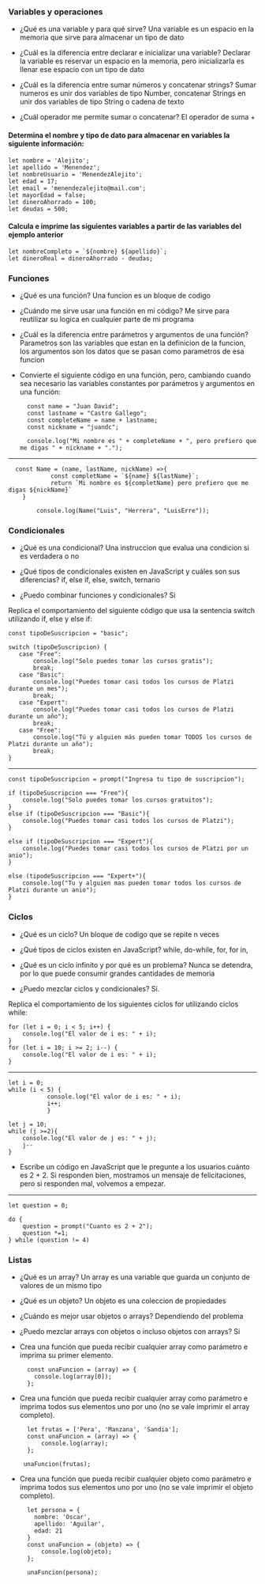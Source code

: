 ### Variables y operaciones

- ¿Qué es una variable y para qué sirve?
Una variable es un espacio en la memoria que sirve para almacenar un tipo de dato

- ¿Cuál es la diferencia entre declarar e inicializar una variable?
Declarar la variable es reservar un espacio en la memoria, pero inicializarla es llenar ese espacio con un tipo de dato

- ¿Cuál es la diferencia entre sumar números y concatenar strings?
Sumar numeros es unir dos variables de tipo Number, concatenar Strings en unir dos variables de tipo String o cadena de texto

- ¿Cuál operador me permite sumar o concatenar?
El operador de suma +

#### Determina el nombre y tipo de dato para almacenar en variables la siguiente información:
    let nombre = 'Alejito';
    let apellido = 'Menendez';
    let nombreUsuario = 'MenendezAlejito';
    let edad = 17;
    let email = 'menendezalejito@mail.com';
    let mayorEdad = false;
    let dineroAhorrado = 100;
    let deudas = 500;


#### Calcula e imprime las siguientes variables a partir de las variables del ejemplo anterior
    let nombreCompleto = `${nombre} ${apellido}`;
    let dineroReal = dineroAhorrado - deudas;

### Funciones
- ¿Qué es una función?
Una funcion es un bloque de codigo 

- ¿Cuándo me sirve usar una función en mi código?
Me sirve para reutilizar su logica en cualquier parte de mi programa

- ¿Cuál es la diferencia entre parámetros y argumentos de una función?
Parametros son las variables que estan en la definicion de la funcion, los argumentos son los datos que se pasan como parametros de esa funcion

- Convierte el siguiente código en una función, pero, cambiando cuando sea necesario las variables constantes por parámetros y argumentos en una función:


		const name = "Juan David";
		const lastname = "Castro Gallego";
		const completeName = name + lastname;
		const nickname = "juandc";

		console.log("Mi nombre es " + completeName + ", pero prefiero que me digas " + nickname + ".");
-----------
      const Name = (name, lastName, nickName) =>{
        		const completName = `${name} ${lastName}`;
        		return `Mi nombre es ${completName} pero prefiero que me digas ${nickName}`
        }
        
        	console.log(Name("Luis", "Herrera", "LuisErre"));

### Condicionales
- ¿Qué es una condicional?
Una instruccion que evalua una condicion si es verdadera o no

- ¿Qué tipos de condicionales existen en JavaScript y cuáles son sus diferencias?
if, else if, else, switch, ternario

- ¿Puedo combinar funciones y condicionales?
Si

Replica el comportamiento del siguiente código que usa la sentencia switch utilizando if, else y else if:

    const tipoDeSuscripcion = "basic";
    
    switch (tipoDeSuscripcion) {
       case "Free":
           console.log("Solo puedes tomar los cursos gratis");
           break;
       case "Basic":
           console.log("Puedes tomar casi todos los cursos de Platzi durante un mes");
           break;
       case "Expert":
           console.log("Puedes tomar casi todos los cursos de Platzi durante un año");
           break;
       case "Free":
           console.log("Tú y alguien más pueden tomar TODOS los cursos de Platzi durante un año");
           break;
    }
	
---
    const tipoDeSuscripcion = prompt("Ingresa tu tipo de suscripcion");
    
    if (tipoDeSuscripcion === "Free"){
    	console.log("Solo puedes tomar los cursos gratuitos");
    }
    else if (tipoDeSuscripcion === "Basic"){
    	console.log("Puedes tomar casi todos los cursos de Platzi");
    }
    
    else if (tipoDeSuscripcion === "Expert"){
    	console.log("Puedes tomar casi todos los cursos de Platzi por un anio");
    }
    
    else (tipodeSuscripcion === "Expert+"){
    	console.log("Tu y alguien mas pueden tomar todos los cursos de Platzi durante un anio");
    }
    


### Ciclos
- ¿Qué es un ciclo?
Un bloque de codigo que se repite n veces

- ¿Qué tipos de ciclos existen en JavaScript?
while, do-while, for, for in, 

- ¿Qué es un ciclo infinito y por qué es un problema?
Nunca se detendra, por lo que puede consumir grandes cantidades de memoria

- ¿Puedo mezclar ciclos y condicionales?
Si.

Replica el comportamiento de los siguientes ciclos for utilizando ciclos while:

	for (let i = 0; i < 5; i++) {
		console.log("El valor de i es: " + i);
	}
	for (let i = 10; i >= 2; i--) {
		console.log("El valor de i es: " + i);
	}

---
    let i = 0;
    while (i < 5) {
    		   console.log("El valor de i es: " + i);
    		   i++;
    		   }
    
    let j = 10;
    while (j >=2){
    	console.log("El valor de j es: " + j);
    	j--
    }

- Escribe un código en JavaScript que le pregunte a los usuarios cuánto es 2 + 2. Si responden bien, mostramos un mensaje de felicitaciones, pero si responden mal, volvemos a empezar.

---
    let question = 0;
    
    do {
    	question = prompt("Cuanto es 2 + 2");
    	question *=1;
    } while (question != 4)


### Listas 

- ¿Qué es un array?
Un array es una variable que guarda un conjunto de valores de un mismo tipo

- ¿Qué es un objeto?
Un objeto es una coleccion de propiedades

- ¿Cuándo es mejor usar objetos o arrays?
Dependiendo del problema

- ¿Puedo mezclar arrays con objetos o incluso objetos con arrays?
Si

- Crea una función que pueda recibir cualquier array como parámetro e imprima su primer elemento.

		const unaFuncion = (array) => {
		  console.log(array[0]);
		};
    

- Crea una función que pueda recibir cualquier array como parámetro e imprima todos sus elementos uno por uno (no se vale imprimir el array completo).

		let frutas = ['Pera', 'Manzana', 'Sandia'];
		const unaFuncion = (array) => {
			console.log(array);
		};
    
 	   unaFuncion(frutas);

- Crea una función que pueda recibir cualquier objeto como parámetro e imprima todos sus elementos uno por uno (no se vale imprimir el objeto completo).

		let persona = {
		  nombre: 'Oscar',
		  apellido: 'Aguilar',
		  edad: 21
		}
		const unaFuncion = (objeto) => {
			console.log(objeto);
		};

		unaFuncion(persona);

